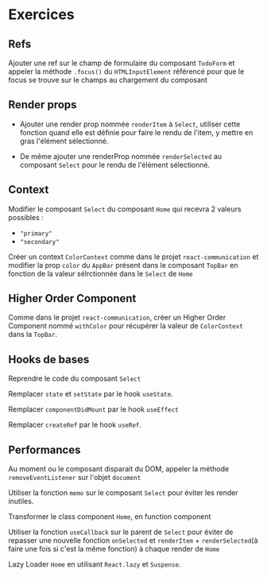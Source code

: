 # Exercices

## Refs

Ajouter une ref sur le champ de formulaire du composant `TodoForm` et appeler la méthode `.focus()` du `HTMLInputElement` référencé pour que le focus se trouve sur le champs au chargement du composant

## Render props

- Ajouter une render prop nommée `renderItem` à `Select`, utiliser cette fonction quand elle est définie pour faire le rendu de l'item, y mettre en gras l'élément sélectionné.

- De même ajouter une renderProp nommée `renderSelected` au composant `Select` pour le rendu de l'élément sélectionné.

## Context

Modifier le composant `Select` du composant `Home` qui recevra 2 valeurs possibles :

- `"primary"`
- `"secondary"`

Créer un context `ColorContext` comme dans le projet `react-communication` et modifier la prop `color` du `AppBar` présent dans le composant `TopBar` en fonction de la valeur sélrctionnée dans le `Select` de `Home`

## Higher Order Component

Comme dans le projet `react-communication`, créer un Higher Order Component nommé `withColor` pour récupérer la valeur de `ColorContext` dans la `TopBar`.

## Hooks de bases

Reprendre le code du composant `Select`

Remplacer `state` et `setState` par le hook `useState`.

Remplacer `componentDidMount` par le hook `useEffect`

Remplacer `createRef` par le hook `useRef`.

## Performances

Au moment ou le composant disparait du DOM, appeler la méthode `removeEventListener` sur l'objet `document`

Utiliser la fonction `memo` sur le composant `Select` pour éviter les render inutiles.

Transformer le class component `Home`, en function component

Utiliser la fonction `useCallback` sur le parent de `Select` pour éviter de repasser une nouvelle fonction `onSelected` et `renderItem` + `renderSelected`(à faire une fois si c'est la même fonction) à chaque render de `Home`

Lazy Loader `Home` en utilisant `React.lazy` et `Suspense`.

